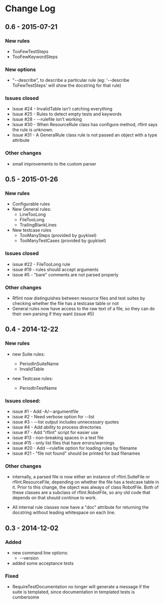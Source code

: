 # Change Log

## 0.6 - 2015-07-21

### New rules
- TooFewTestSteps
- TooFewKeywordSteps

### New options
- "--describe", to describe a particular rule 
  (eg: '--describe ToFewTestSteps' will show the docstring for that rule)

### Issues closed
- Issue #24 - InvalidTable isn't catching everything
- Issue #25 - Rules to detect empty tests and keywords
- Issue #28 - --rulefile isn't working
- Issue #30 - When ResourceRule class has configure method, rflint says the rule is unknown.
- Issue #31 - A GeneralRule class rule is not passed an object with a type attribute
	
### Other changes
- small improvements to the custom parser

## 0.5 - 2015-01-26

### New rules
- Configurable rules
- New General rules:
  - LineTooLong
  - FileTooLong
  - TrailingBlankLines
- New testcase rules
  - TooManySteps (provided by guykisel)
  - TooManyTestCases (provided by guykisel)

### Issues closed
- issue #22 - FileTooLong rule
- issue #19 - rules should accept arguments
- issue #5  - "bare" comments are not parsed properly

### Other changes
- Rflint now distinguishes between resource files and test suites
  by checking whether the file has a testcase table or not
- General rules now have access to the raw text of a file, so
  they can do their own parsing if they want (issue #5)


## 0.4 - 2014-12-22

### New rules

- new Suite rules:
  - PeriodInSuiteName
  - InvalidTable

- new Testcase rules:
  - PeriodInTestName

### Issues closed:
- issue #1  - Add -A/--argumentfile
- issue #2  - Need verbose option for --list
- issue #3  - --list output includes unnecessary quotes
- issue #4  - Add ability to process directories
- issue #7  - Add "rflint" script for easier use
- issue #13 - non-breaking spaces in a test file
- issue #15 - only list files that have errors/warnings
- issue #20 - Add --rulefile option for loading rules by filename
- issue #21 - "file not found" should be printed for bad filenames 	

### Other changes
- internally, a parsed file is now either an instance of rflint.SuiteFile
  or rflint.ResourceFile, depending on whether the file has a testcase
  table in it. Prior to this change, the object was always of class RobotFile. 
  Both of these classes are a subclass of rflint.RobotFile, so any old
  code that depends on that should continue to work.

- All internal rule classes  now have a "doc" attribute for
  returning the docstring without leading whitespace on each line.

## 0.3 - 2014-12-02
### Added
- new command line options:
  - --version
- added some acceptance tests

### Fixed
- RequireTestDocumentation no longer will generate a message if the 
  suite is templated, since documentation in templated tests is cumbersome

